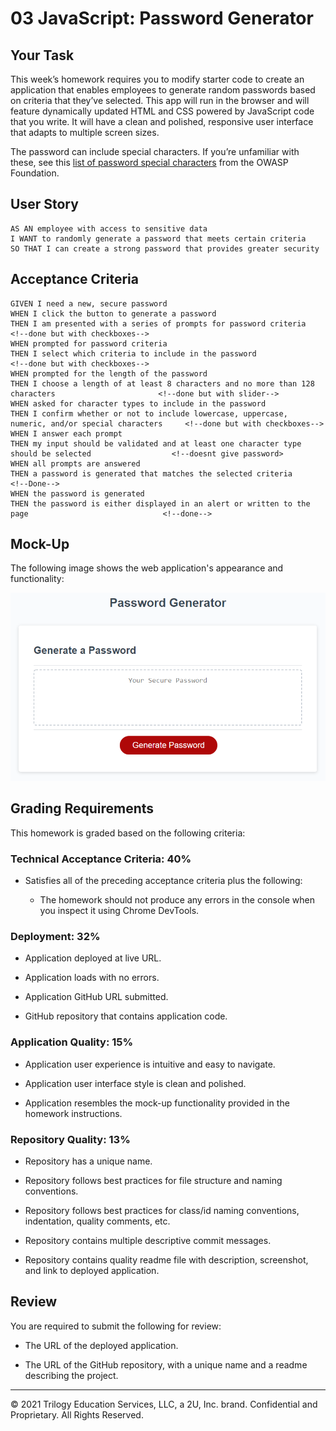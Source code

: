 # 03 JavaScript: Password Generator

## Your Task

This week’s homework requires you to modify starter code to create an application that enables employees to generate random passwords based on criteria that they’ve selected. This app will run in the browser and will feature dynamically updated HTML and CSS powered by JavaScript code that you write. It will have a clean and polished, responsive user interface that adapts to multiple screen sizes.

The password can include special characters. If you’re unfamiliar with these, see this [list of password special characters](https://www.owasp.org/index.php/Password_special_characters) from the OWASP Foundation.

## User Story

```
AS AN employee with access to sensitive data
I WANT to randomly generate a password that meets certain criteria
SO THAT I can create a strong password that provides greater security
```

## Acceptance Criteria

```
GIVEN I need a new, secure password
WHEN I click the button to generate a password                                
THEN I am presented with a series of prompts for password criteria                                    <!--done but with checkboxes-->
WHEN prompted for password criteria
THEN I select which criteria to include in the password                                               <!--done but with checkboxes-->
WHEN prompted for the length of the password
THEN I choose a length of at least 8 characters and no more than 128 characters                       <!--done but with slider-->
WHEN asked for character types to include in the password
THEN I confirm whether or not to include lowercase, uppercase, numeric, and/or special characters     <!--done but with checkboxes-->
WHEN I answer each prompt
THEN my input should be validated and at least one character type should be selected                  <!--doesnt give password>
WHEN all prompts are answered
THEN a password is generated that matches the selected criteria                                       <!--Done-->
WHEN the password is generated
THEN the password is either displayed in an alert or written to the page                              <!--done-->
```

## Mock-Up

The following image shows the web application's appearance and functionality:

![The Password Generator application displays a red button to "Generate Password".](./Assets/03-javascript-homework-demo.png)

## Grading Requirements

This homework is graded based on the following criteria: 

### Technical Acceptance Criteria: 40%

* Satisfies all of the preceding acceptance criteria plus the following:

  * The homework should not produce any errors in the console when you inspect it using Chrome DevTools.    <!--done-->

### Deployment: 32%

* Application deployed at live URL. <!--done-->

* Application loads with no errors. <!--done-->

* Application GitHub URL submitted. 

* GitHub repository that contains application code. <!--done-->

### Application Quality: 15%

* Application user experience is intuitive and easy to navigate.         <!--done-->

* Application user interface style is clean and polished.               <!--done could use work-->
 
* Application resembles the mock-up functionality provided in the homework instructions. <!--done-->

### Repository Quality: 13%

* Repository has a unique name. <!--done-->

* Repository follows best practices for file structure and naming conventions. <!--done-->

* Repository follows best practices for class/id naming conventions, indentation, quality comments, etc. <!--done-->

* Repository contains multiple descriptive commit messages. <!--done-->

* Repository contains quality readme file with description, screenshot, and link to deployed application. <!--done-->

## Review

You are required to submit the following for review:

* The URL of the deployed application.

* The URL of the GitHub repository, with a unique name and a readme describing the project.

- - -
© 2021 Trilogy Education Services, LLC, a 2U, Inc. brand. Confidential and Proprietary. All Rights Reserved.
